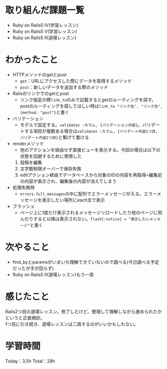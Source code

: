 # 取り組んだ課題一覧
- Ruby on Rails5 Ⅳ(学習レッスン)
- Ruby on Rails5 V(学習レッスン)
- Ruby on Rails5 II(道場レッスン)

# わかったこと
- HTTPメソッドのgetとpost
  - `get`：URLにアクセスした際にデータを取得するメソッド
  - `post`：新しいデータを追加する際のメソッド
- Railsのリンクでのgetとpost
  - リンク指定の際`link_to`のみで記載するとgetのルーティングを探す。postのルーティングを探してほしい時は`link_to "リンク名", "リンク先", {method: "post"}`と書く
- バリデーション
  - モデルで設定する。`validates :カラム, {バリデーション内容}`。バリデートする項目が複数ある場合は`validates :カラム, {バリデート内容1つ目, バリデート内容2つ目}`と繋げて書ける
- renderメソッド
  - 他のアクションを経由せず直接ビューを表示する。今回の場合は以下の状態を回避するために使用した
  1. 投稿を編集
  2. 文字数制限オーバーで保存失敗
  3. editアクション経由でデータベースから対象のIDの内容を再取得=編集前の内容が表示され、編集後の内容が消えてしまう
- 処理失敗時
  - `errors.full_messages`の中に配列でエラーメッセージが入る。エラーメッセージを表示したい場所にeach文で表示
- フラッシュ
  - ページ上に1度だけ表示されるメッセージリロードしたり他のページに飛んだりすると以降は表示されない。`flash[:notice] = "表示したいメッセージ"`と書く

# 次やること
- find_byとparamsがいまいち理解できていないので調べる(今日調べる予定だったが手が回らず)
- Ruby on Rails5 II(道場レッスン)もう一周

# 感じたこと
Rails2つ目の道場レッスン。修了したけど、整理して理解しながら進められたかというと正直微妙。  
1つ目に引き続き、道場レッスンは二周するのがいいかもしれない。

# 学習時間
Today：3.5h Total：28h
